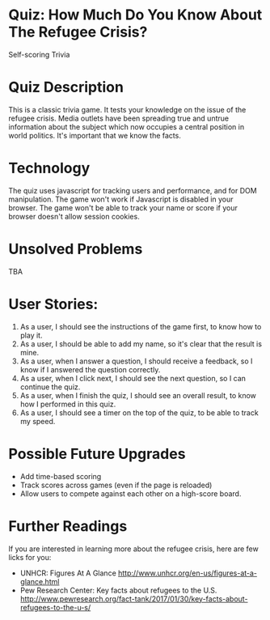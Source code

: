 # Quiz: How Much Do You Know About The Refugee Crisis?
  Self-scoring Trivia

# Quiz Description
  This is a classic trivia game. It tests your knowledge on the issue of the refugee crisis. Media outlets have been spreading true and untrue information about the subject which now occupies a central position in world politics. It's important that we know the facts.

# Technology
  The quiz uses javascript for tracking users and performance, and for DOM manipulation. The game won't work if Javascript is disabled in your browser. The game won't be able to track your name or score if your browser doesn't allow session cookies.

# Unsolved Problems
  TBA

# User Stories:  
  1. As a user, I should see the instructions of the game first, to know how to play it.
  2. As a user, I should be able to add my name, so it's clear that the result is mine.
  3. As a user, when I answer a question, I should receive a feedback, so I know if I answered the question correctly.
  4. As a user, when I click next, I should see the next question, so I can continue the quiz.
  5. As a user, when I finish the quiz, I should see an overall result, to know how I performed in this quiz.
  6. As a user, I should see a timer on the top of the quiz, to be able to track my speed.

# Possible Future Upgrades
  - Add time-based scoring
  - Track scores across games (even if the page is reloaded)
  - Allow users to compete against each other on a high-score board.

# Further Readings
  If you are interested in learning more about the refugee crisis, here are few licks for you:
  - UNHCR: Figures At A Glance
  http://www.unhcr.org/en-us/figures-at-a-glance.html
  - Pew Research Center: Key facts about refugees to the U.S.
  http://www.pewresearch.org/fact-tank/2017/01/30/key-facts-about-refugees-to-the-u-s/
